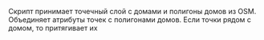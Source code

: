 Скрипт принимает точечный слой с домами и полигоны домов из OSM.
Объединяет атрибуты точек с полигонами домов. Если точки рядом с домом, то притягивает их
